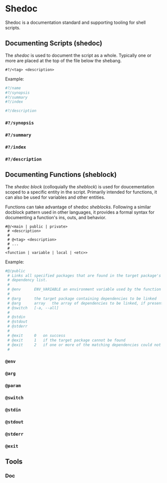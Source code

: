 # Shedoc

Shedoc is a documentation standard and supporting tooling for shell scripts.

## Documenting Scripts (shedoc)

The _shedoc_ is used to document the script as a whole. Typically one or more
are placed at the top of the file below the shebang.

`#?/<tag> <description>`

Example:

```bash
#?/name
#?/synopsis
#?/summary
#?/index

#?/description
```

### `#?/synopsis`

### `#?/summary`

### `#?/index`

### `#?/description`

## Documenting Functions (sheblock)

The _shedoc block_ (colloquially the _sheblock_) is used for doucementation
scoped to a specific entity in the script. Primarily intended for functions, it
can also be used for variables and other entities.

Functions can take advantage of shedoc _sheblocks_. Following a similar
docblock pattern used in other languages, it provides a formal syntax for
documenting a function's ins, outs, and behavior.

```
#@/<main | public | private>
 # <description>
 #
 # @<tag> <description>
 # ...
 #
<function | variable | local | <etc>>
```

Example:

```bash
#@/public
 # Links all specified packages that are found in the target package's
 # dependency list.
 #
 # @env      ENV_VARIABLE an environment variable used by the function
 #
 # @arg      the target package containing dependencies to be linked
 # @arg      array   the array of dependencies to be linked, if present
 # @switch   [-a, --all]
 #
 # @stdin
 # @stdout
 # @stderr
 #
 # @exit     0   on success
 # @exit     1   if the target package cannot be found
 # @exit     2   if one or more of the matching dependencies could not be linked
 #
```

### `@env`

### `@arg`

### `@param`

### `@switch`

### `@stdin`

### `@stdout`

### `@stderr`

### `@exit`

## Tools

### Doc
